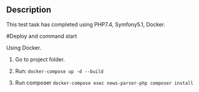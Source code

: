 ## Description

This test task has completed using PHP7.4, Symfony5.1, Docker.

#Deploy and command start

Using Docker.

1) Go to project folder.

2) Run: `docker-compose up -d --build`

3) Run composer `docker-compose exec news-parser-php composer install`
